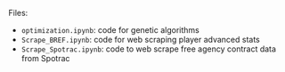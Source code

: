 Files:
- `optimization.ipynb`: code for genetic algorithms
- `Scrape_BREF.ipynb`: code for web scraping player advanced stats
- `Scrape_Spotrac.ipynb`: code to web scrape free agency contract data from Spotrac
